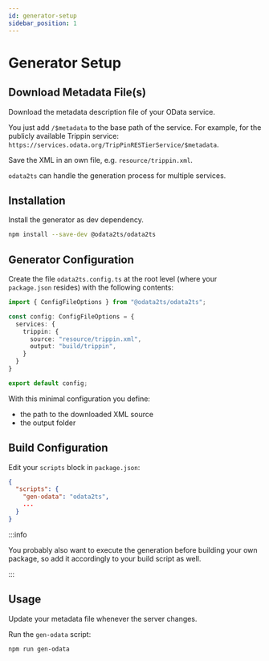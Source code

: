 ```yaml
---
id: generator-setup
sidebar_position: 1
---
```


# Generator Setup

## Download Metadata File(s)

Download the metadata description file of your OData service.

You just add `/$metadata` to the base path of the service. For example, for the publicly available Trippin service:
`https://services.odata.org/TripPinRESTierService/$metadata`.

Save the XML in an own file, e.g. `resource/trippin.xml`.

`odata2ts` can handle the generation process for multiple services.

## Installation

Install the generator as dev dependency.

```bash npm2yarn
npm install --save-dev @odata2ts/odata2ts
```

## Generator Configuration

Create the file `odata2ts.config.ts` at the root level (where your `package.json` resides)
with the following contents:

```ts
import { ConfigFileOptions } from "@odata2ts/odata2ts";

const config: ConfigFileOptions = {
  services: {
    trippin: {
      source: "resource/trippin.xml",
      output: "build/trippin",
    }
  }
}

export default config;
```

With this minimal configuration you define:

- the path to the downloaded XML source
- the output folder

## Build Configuration

Edit your `scripts` block in `package.json`:

```json
{
  "scripts": {
    "gen-odata": "odata2ts",
    ...
  }
}
```

:::info

You probably also want to execute the generation before building your own package, so add it accordingly
to your build script as well.

:::

## Usage

Update your metadata file whenever the server changes.

Run the `gen-odata` script:

```bash npm2yarn
npm run gen-odata
```
